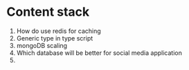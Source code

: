 # Content stack
1. How do use redis for caching
2. Generic type in type script
3. mongoDB scaling
4. Which database will be better for social media application
5. 